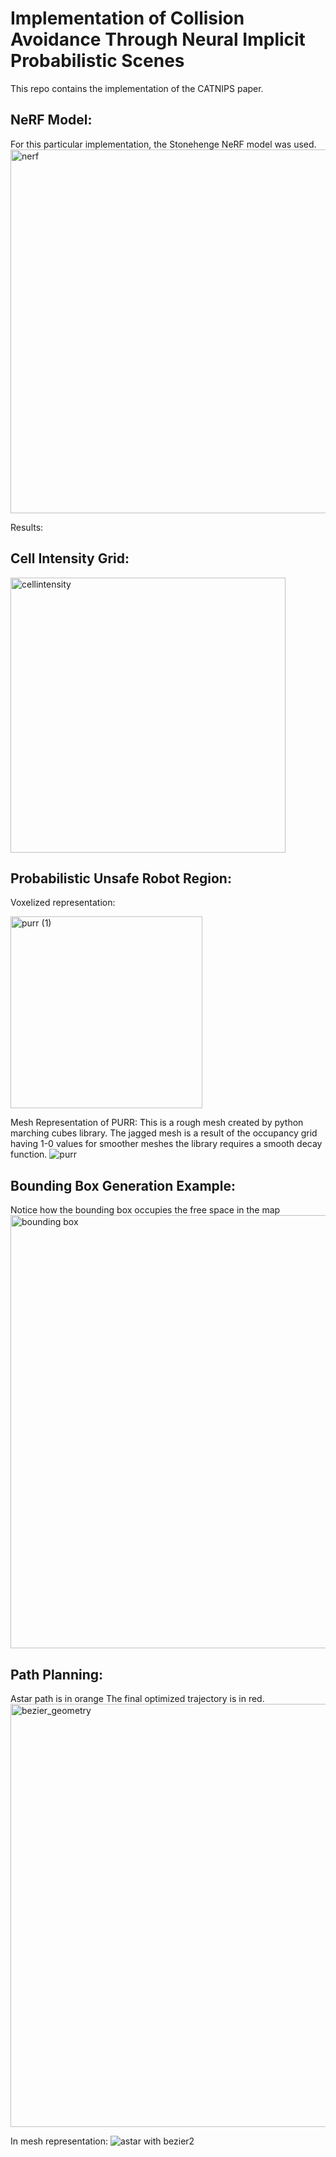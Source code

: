 # Implementation of Collision Avoidance Through Neural Implicit Probabilistic Scenes 

This repo contains the implementation of the CATNIPS paper. 

## NeRF Model:
For this particular implementation, the Stonehenge NeRF model was used. 
<img width="582" alt="nerf" src="https://github.com/Samorange1/CATNIPS/assets/71136335/0cf3fa35-3508-4445-9c5f-23323b51eb46">


Results:

## Cell Intensity Grid:

<img width="440" alt="cellintensity" src="https://github.com/Samorange1/CATNIPS/assets/71136335/79dea92a-c6ea-4d81-9981-95c88ac573cd">



## Probabilistic Unsafe Robot Region:
Voxelized representation:

<img width="307" alt="purr (1)" src="https://github.com/Samorange1/CATNIPS/assets/71136335/19ecc0df-bef0-4494-acce-632c557b9e06">

Mesh Representation of PURR:
This is a rough mesh created by python marching cubes library. The jagged mesh is a result of the occupancy grid having 1-0 values for smoother meshes the library requires a smooth decay function.
![purr](https://github.com/Samorange1/CATNIPS/assets/71136335/d16a61ec-a693-48be-a74d-0003bd01bca6)


## Bounding Box Generation Example:
Notice how the bounding box occupies the free space in the map
<img width="693" alt="bounding box" src="https://github.com/Samorange1/CATNIPS/assets/71136335/2ed9f854-f1cd-4e46-abb8-9e8cf2ee90ab">

## Path Planning:
Astar path is in orange
The final optimized trajectory is in red.
<img width="677" alt="bezier_geometry" src="https://github.com/Samorange1/CATNIPS/assets/71136335/7f104138-2f3e-4d24-9811-02067cff3c10">


In mesh representation:
![astar with bezier2](https://github.com/Samorange1/CATNIPS/assets/71136335/05c319ca-af70-40a9-9575-6a59ce2deb4c)



